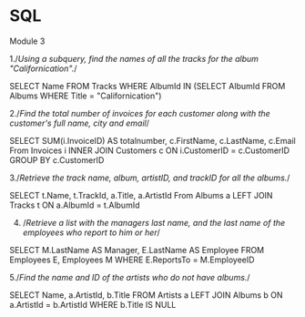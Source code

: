 # SQL
Module 3


1./*Using a subquery, find the names of all the tracks for the album "Californication".*/


SELECT Name
  FROM Tracks 
 WHERE AlbumId IN (SELECT AlbumId 
                FROM Albums
               WHERE Title = "Californication")
               
 2./*Find the total number of invoices for each customer along with the customer's full name, city and email*/
 

SELECT SUM(i.InvoiceID) AS totalnumber, c.FirstName, c.LastName, c.Email
From Invoices i INNER JOIN Customers c
ON i.CustomerID =  c.CustomerID 
GROUP BY c.CustomerID 


3./*Retrieve the track name, album, artistID, and trackID for all the albums.*/


SELECT t.Name, t.TrackId, a.Title, a.ArtistId 
From Albums a LEFT JOIN Tracks t
ON a.AlbumId =  t.AlbumId 


4. /*Retrieve a list with the managers last name, and the last name of the employees who report to him or her*/


SELECT M.LastName AS Manager, 
       E.LastName AS Employee
FROM Employees E, Employees M 
WHERE E.ReportsTo = M.EmployeeID



5./*Find the name and ID of the artists who do not have albums.*/


SELECT Name,
       a.ArtistId,
       b.Title
FROM Artists a
LEFT JOIN Albums b
ON a.ArtistId = b.ArtistId
WHERE b.Title IS NULL
